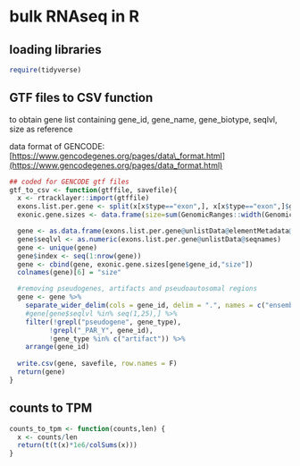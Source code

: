 # bulk RNAseq in R

## loading libraries

```r
require(tidyverse)
```

## GTF files to CSV function

to obtain gene list containing gene\_id, gene\_name, gene\_biotype, seqlvl, size as reference

data format of GENCODE: [https://www.gencodegenes.org/pages/data\_format.html](https://www.gencodegenes.org/pages/data_format.html)

```r
## coded for GENCODE gtf files
gtf_to_csv <- function(gtffile, savefile){
  x <- rtracklayer::import(gtffile)
  exons.list.per.gene <- split(x[x$type=="exon",], x[x$type=="exon",]$gene_id) 
  exonic.gene.sizes <- data.frame(size=sum(GenomicRanges::width(GenomicRanges::reduce(exons.list.per.gene))))

  gene <- as.data.frame(exons.list.per.gene@unlistData@elementMetadata@listData[c("gene_id", "gene_name", "gene_type")])
  gene$seqlvl <- as.numeric(exons.list.per.gene@unlistData@seqnames)
  gene <- unique(gene) 
  gene$index <- seq(1:nrow(gene))
  gene <- cbind(gene, exonic.gene.sizes[gene$gene_id,"size"]) 
  colnames(gene)[6] = "size"

  #removing pseudogenes, artifacts and pseudoautosomal regions
  gene <- gene %>% 
    separate_wider_delim(cols = gene_id, delim = ".", names = c("ensembl_id", "version"), cols_remove = FALSE) %>%
    #gene[gene$seqlvl %in% seq(1,25),] %>%
    filter(!grepl("pseudogene", gene_type),
          !grepl("_PAR_Y", gene_id),
          !gene_type %in% c("artifact")) %>%
    arrange(gene_id)
  
  write.csv(gene, savefile, row.names = F)
  return(gene)
}
```



## counts to TPM

```r
counts_to_tpm <- function(counts,len) {
  x <- counts/len
  return(t(t(x)*1e6/colSums(x)))
}
```

